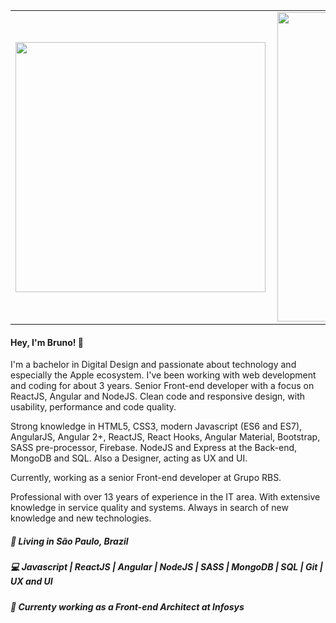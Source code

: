 <center>
<table>
  <tr>
      <td><img width="400px" align="left" src="https://github-readme-stats.vercel.app/api/top-langs/?username=brunomouranascimento&theme=radical&layout=compact" /></td>
      <td><img width="495px" align="left" src="https://github-readme-stats.vercel.app/api?username=brunomouranascimento&show_icons=true&theme=radical" /></td>
  </tr>   
</table>
</center>

<h4 align="left">
  Hey, I'm Bruno! 👋
</h4>
<p align="left">
  I'm a bachelor in Digital Design and passionate about technology and especially the Apple ecosystem. I've been working with web development and coding for about 3 years. Senior Front-end developer with a focus on ReactJS, Angular and NodeJS. Clean code and responsive design, with usability, performance and code quality.

Strong knowledge in HTML5, CSS3, modern Javascript (ES6 and ES7), AngularJS, Angular 2+, ReactJS, React Hooks, Angular Material, Bootstrap, SASS pre-processor, Firebase. NodeJS and Express at the Back-end, MongoDB and SQL. Also a Designer, acting as UX and UI.

Currently, working as a senior Front-end developer at Grupo RBS.

Professional with over 13 years of experience in the IT area. With extensive knowledge in service quality and systems. Always in search of new knowledge and new technologies. 
</p>
<h5 align="left">
  📌  Living in <b>São Paulo</b>, <b>Brazil</b>  
</h5>
<h5 align="left">💻 Javascript | ReactJS | Angular | NodeJS | SASS | MongoDB | SQL | Git | UX and UI </h5>

<h5 align="left">💼 Currenty working as a Front-end Architect at Infosys </h5>
